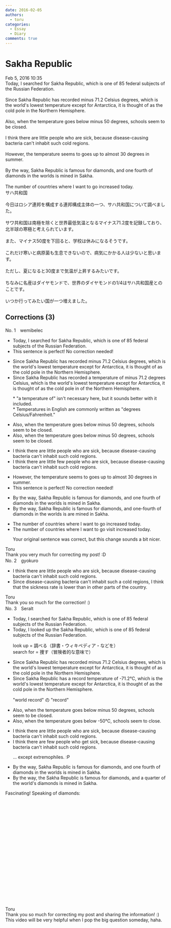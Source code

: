 ```yaml
---
date: 2016-02-05
authors:
  - toru
categories:
  - Essay
  - Diary
comments: true
---
```


# Sakha Republic
<div class="date">Feb 5, 2016 10:35</div>
<div id="post"><div id="body_show_ori">
Today, I searched for Sakha Republic, which is one of 85 federal subjects of the Russian Federation.<br/><br/>Since Sakha Republic has recorded minus 71.2 Celsius degrees, which is the world's lowest temperature except for Antarctica, it is thought of as the cold pole in the Northern Hemisphere.<br/><br/>Also, when the temperature goes below minus 50 degrees, schools seem to be closed.<br/><br/>I think there are little people who are sick, because disease-causing bacteria can't inhabit such cold regions.<br/><br/>However, the temperature seems to goes up to almost 30 degrees in summer.<br/><br/>By the way, Sakha Republic is famous for diamonds, and one fourth of diamonds in the worlds is mined in Sakha.<br/><br/>The number of countries where I want to go increased today.
</div></div>

<!-- more -->

<div id="post_ja"><div id="body_show_mo">
サハ共和国<br/><br/>今日はロシア連邦を構成する連邦構成主体の一つ、サハ共和国について調べました。<br/><br/>サワ共和国は南極を除くと世界最低気温となるマイナス71.2度を記録しており、北半球の寒極と考えられています。<br/><br/>また、マイナス50度を下回ると、学校は休みになるそうです。<br/><br/>これだけ寒いと病原菌も生息できないので、病気にかかる人は少ないと思います。<br/><br/>ただし、夏になると30度まで気温が上昇するみたいです。<br/><br/>ちなみに名産はダイヤモンドで、世界のダイヤモンドの1/4はサハ共和国産とのことです。<br/><br/>いつか行ってみたい国が一つ増えました。
</div></div>

## Corrections (3)
<div id="block"><div class="first_name"> No. 1　<span class="just_name">wemibelec</span></div><div id="block2">
<ul class="correction_field">
<li class="incorrect">Today, I searched for Sakha Republic, which is one of 85 federal subjects of the Russian Federation.</li>
<li class="corrected perfect">This sentence is perfect! No correction needed!</li>
</ul>
<ul class="correction_field">
<li class="incorrect">Since Sakha Republic has recorded minus 71.2 Celsius degrees, which is the world's lowest temperature except for Antarctica, it is thought of as the cold pole in the Northern Hemisphere.</li>
<li class="corrected correct">
Since Sakha Republic has recorded <span class="f_red">a temperature of </span>minus 71.2 <span class="f_red">degrees Celsius</span>, which is the world's lowest temperature except for Antarctica, it is thought of as the cold pole <span class="sline">in</span> <span class="f_red">of </span>the Northern Hemisphere.
<p class="correction_comment">* "a temperature of" isn't necessary here, but it sounds better with it included.<br/>* Temperatures in English are commonly written as "degrees Celsius/Fahrenheit."</p>
</li>
</ul>
<ul class="correction_field">
<li class="incorrect">Also, when the temperature goes below minus 50 degrees, schools seem to be closed.</li>
<li class="corrected correct">
Also, when the temperature goes below minus 50 degrees, schools seem to <span class="sline">be</span> closed.
</li>
</ul>
<ul class="correction_field">
<li class="incorrect">I think there are little people who are sick, because disease-causing bacteria can't inhabit such cold regions.</li>
<li class="corrected correct">
I think there are <span class="sline">little</span> <span class="f_red">few </span>people who are sick, because disease-causing bacteria can't inhabit such cold regions.
</li>
</ul>
<ul class="correction_field">
<li class="incorrect">However, the temperature seems to goes up to almost 30 degrees in summer.</li>
<li class="corrected perfect">This sentence is perfect! No correction needed!</li>
</ul>
<ul class="correction_field">
<li class="incorrect">By the way, Sakha Republic is famous for diamonds, and one fourth of diamonds in the worlds is mined in Sakha.</li>
<li class="corrected correct">
By the way, Sakha Republic is famous for diamonds, and one<span class="f_red">-</span>fourth of diamonds in the world<span class="sline">s</span> <span class="sline">is</span> <span class="f_red">are </span>mined in Sakha.
</li>
</ul>
<ul class="correction_field">
<li class="incorrect">The number of countries where I want to go increased today.</li>
<li class="corrected correct">
The number of countries <span class="sline">where</span> I want to <span class="sline">go</span> <span class="f_red">visit </span>increased today.
<p class="correction_comment">Your original sentence was correct, but this change sounds a bit nicer.</p>
</li>
</ul>
</div><div class="name"><span class="just_name">Toru</span><br>
Thank you very much for correcting my post! :D
</div>
</div>
<div id="block"><div class="first_name"> No. 2　<span class="just_name">gyokuro</span></div><div id="block2">
<ul class="correction_field">
<li class="incorrect">I think there are little people who are sick, because disease-causing bacteria can't inhabit such cold regions.</li>
<li class="corrected correct">
Since disease-causing bacteria can't inhabit such <span class="f_blue">a</span> cold region<span class="sline">s</span>, I think that the sickness rate is lower than in other parts of the country.
</li>
</ul>
</div><div class="name"><span class="just_name">Toru</span><br>
Thank you so much for the correction! :)
</div>
</div>
<div id="block"><div class="first_name"> No. 3　<span class="just_name">Seralt</span></div><div id="block2">
<ul class="correction_field">
<li class="incorrect">Today, I searched for Sakha Republic, which is one of 85 federal subjects of the Russian Federation.</li>
<li class="corrected correct">
Today, I <span class="f_red">looked up the </span>Sakha Republic, which is one of 85 federal subjects of the Russian Federation.
<p class="correction_comment">look up = 調べる（辞書・ウィキペディア・などを）<br/>search for = 捜す（冒険者的な意味で）</p>
</li>
</ul>
<ul class="correction_field">
<li class="incorrect">Since Sakha Republic has recorded minus 71.2 Celsius degrees, which is the world's lowest temperature except for Antarctica, it is thought of as the cold pole in the Northern Hemisphere.</li>
<li class="corrected correct">
Since Sakha Republic has <span class="f_red">a record temperature of</span> <span class="f_blue">-71.2℃</span>, which is the world's lowest temperature except for Antarctica, it is thought of as the cold pole in the Northern Hemisphere.
<p class="correction_comment">"world record" の "record"</p>
</li>
</ul>
<ul class="correction_field">
<li class="incorrect">Also, when the temperature goes below minus 50 degrees, schools seem to be closed.</li>
<li class="corrected correct">
Also, when the temperature goes below <span class="f_blue">-50℃</span>, schools seem <span class="f_red">to close</span>.
</li>
</ul>
<ul class="correction_field">
<li class="incorrect">I think there are little people who are sick, because disease-causing bacteria can't inhabit such cold regions.</li>
<li class="corrected correct">
I think there are <span class="f_red">few</span> people who <span class="f_blue">get </span>sick, because disease-causing bacteria can't inhabit such cold regions.
<p class="correction_comment">... except extremophiles. :P</p>
</li>
</ul>
<ul class="correction_field">
<li class="incorrect">By the way, Sakha Republic is famous for diamonds, and one fourth of diamonds in the worlds is mined in Sakha.</li>
<li class="corrected correct">
By the way, <span class="f_red">the </span>Sakha Republic is famous for diamonds, and <span class="f_red">a quarter </span>of <span class="f_blue">the world's diamonds</span> is mined in Sakha.
</li>
</ul>
<p class="comment_small">
 Fascinating! Speaking of diamonds:
 <br/>
 <br/>
 <object height="315" width="560">
  <param name="movie" value="https://www.youtube.com/v/N5kWu1ifBGU"/>
  <embed height="315" src="https://www.youtube.com/v/N5kWu1ifBGU" type="application/x-shockwave-flash" width="560"/>
 </object>
</p>

</div><div class="name"><span class="just_name">Toru</span><br>
Thank you so much for correcting my post and sharing the information! :)<br/>This video will be very helpful when I pop the big question someday, haha.
</div>
</div>
